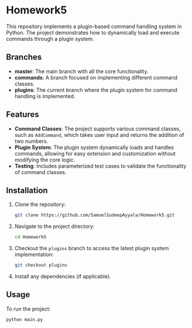 # Homework5

This repository implements a plugin-based command handling system in Python. The project demonstrates how to dynamically load and execute commands through a plugin system.

## Branches

- **master**: The main branch with all the core functionality.
- **commands**: A branch focused on implementing different command classes.
- **plugins**: The current branch where the plugin system for command handling is implemented.

## Features

- **Command Classes**: The project supports various command classes, such as `AddCommand`, which takes user input and returns the addition of two numbers.
- **Plugin System**: The plugin system dynamically loads and handles commands, allowing for easy extension and customization without modifying the core logic.
- **Testing**: Includes parameterized test cases to validate the functionality of command classes.

## Installation

1. Clone the repository:

    ```bash
    git clone https://github.com/SamuelSudeepAyyala/Homework5.git
    ```

2. Navigate to the project directory:

    ```bash
    cd Homework5
    ```

3. Checkout the `plugins` branch to access the latest plugin system implementation:

    ```bash
    git checkout plugins
    ```

4. Install any dependencies (if applicable).

## Usage

To run the project:

```bash
python main.py
